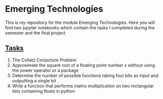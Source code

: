 # Emerging Technologies

This is my repository for the module Emerging Technologies. Here you will find two jupyter notebooks which contain the tasks I completed during the semester and the final project.

## [Tasks](/tasks.ipynb)
1. The Collatz Conjecture Problem
2. Approximate the square root of a floating point number x without using the power operator or a package
3. Determine the number of possible functions taking four bits as input and outputting a single bit
4. Write a function that performs matrix multiplication on two rectangular lists containing floats in python
